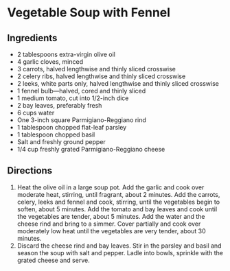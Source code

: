 # Vegetable Soup with Fennel

## Ingredients

- 2 tablespoons extra-virgin olive oil
- 4 garlic cloves, minced
- 3 carrots, halved lengthwise and thinly sliced crosswise
- 2 celery ribs, halved lengthwise and thinly sliced crosswise
- 2 leeks, white parts only, halved lengthwise and thinly sliced crosswise
- 1 fennel bulb—halved, cored and thinly sliced
- 1 medium tomato, cut into 1/2-inch dice
- 2 bay leaves, preferably fresh
- 6 cups water
- One 3-inch square Parmigiano-Reggiano rind
- 1 tablespoon chopped flat-leaf parsley
- 1 tablespoon chopped basil
- Salt and freshly ground pepper
- 1/4 cup freshly grated Parmigiano-Reggiano cheese

## Directions

1. Heat the olive oil in a large soup pot. Add  the garlic and cook over
   moderate heat, stirring, until fragrant, about  2 minutes. Add the carrots,
   celery, leeks and fennel and cook,  stirring, until the vegetables begin to
   soften, about 5 minutes. Add the  tomato and bay leaves and cook until the
   vegetables are tender, about 5  minutes. Add the water and the cheese rind
   and bring to a simmer. Cover  partially and cook over moderately low heat
   until the vegetables are  very tender, about 30 minutes.
1. Discard the cheese rind and bay leaves.  Stir in the parsley and basil and
   season the soup with salt and pepper.  Ladle into bowls, sprinkle with the
   grated cheese and serve.
